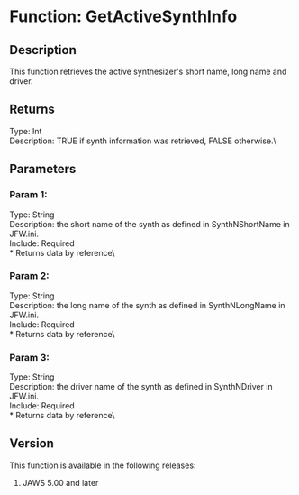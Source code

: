 # Function: GetActiveSynthInfo

## Description

This function retrieves the active synthesizer\'s short name, long name
and driver.

## Returns

Type: Int\
Description: TRUE if synth information was retrieved, FALSE otherwise.\

## Parameters

### Param 1:

Type: String\
Description: the short name of the synth as defined in SynthNShortName
in JFW.ini.\
Include: Required\
\* Returns data by reference\

### Param 2:

Type: String\
Description: the long name of the synth as defined in SynthNLongName in
JFW.ini.\
Include: Required\
\* Returns data by reference\

### Param 3:

Type: String\
Description: the driver name of the synth as defined in SynthNDriver in
JFW.ini.\
Include: Required\
\* Returns data by reference\

## Version

This function is available in the following releases:

1.  JAWS 5.00 and later
